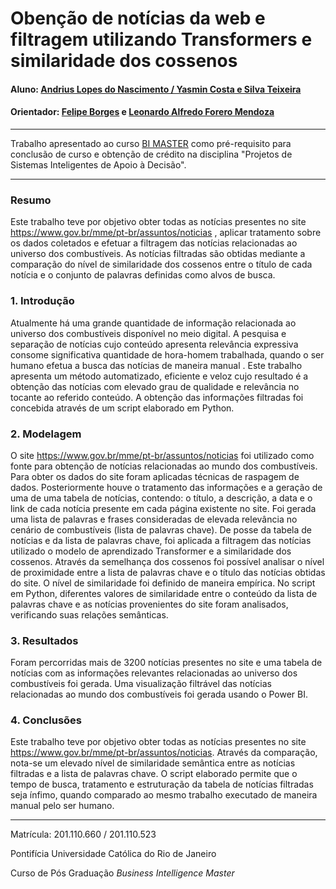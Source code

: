 
# Obenção de notícias da web e filtragem utilizando Transformers e similaridade dos cossenos

#### Aluno: [Andrius Lopes do Nascimento / Yasmin Costa e Silva Teixeira](https://github.com/Andrius-Lona/Andrius-Lona)
#### Orientador: [Felipe Borges](https://github.com/FelipeBorgesC) e [Leonardo Alfredo Forero Mendoza](https://github.com/link_do_github)

---

Trabalho apresentado ao curso [BI MASTER](https://ica.puc-rio.ai/bi-master) como pré-requisito para conclusão de curso e obtenção de crédito na disciplina "Projetos de Sistemas Inteligentes de Apoio à Decisão".

---

### Resumo

Este trabalho teve por objetivo obter todas as notícias presentes no site https://www.gov.br/mme/pt-br/assuntos/noticias , aplicar tratamento sobre os dados coletados e efetuar a filtragem das notícias relacionadas ao universo dos combustíveis. As notícias filtradas são obtidas mediante a comparação do nível de similaridade dos cossenos entre o título de cada notícia e o conjunto de palavras definidas como alvos de busca.

### 1. Introdução

Atualmente há uma grande quantidade de informação relacionada ao universo dos combustíveis disponível no meio digital. A pesquisa e separação de notícias cujo conteúdo apresenta relevância expressiva consome significativa quantidade de hora-homem trabalhada, quando o ser humano efetua a busca das notícias de maneira manual .
Este trabalho apresenta um método automatizado, eficiente e veloz cujo resultado é a obtenção das notícias com elevado grau de qualidade e relevância no tocante ao referido conteúdo.
A obtenção das informações filtradas foi concebida através de um script elaborado em Python.

### 2. Modelagem

O site https://www.gov.br/mme/pt-br/assuntos/noticias foi utilizado como fonte para obtenção de notícias relacionadas ao mundo dos combustíveis. Para obter os dados do site foram aplicadas técnicas de raspagem de dados. Posteriormente houve o tratamento das informações e a geração de uma de uma tabela de notícias, contendo: o título, a descrição, a data e o link de cada notícia presente em cada página existente no site.
Foi gerada uma lista de palavras e frases consideradas de elevada relevância no cenário de combustíveis (lista de palavras chave). De posse da tabela de notícias e da lista de palavras chave, foi aplicada a filtragem das notícias utilizado o modelo de aprendizado Transformer e a similaridade dos cossenos. Através da semelhança dos cossenos foi possível analisar o nível de proximidade entre a lista de palavras chave e o título das notícias obtidas do site. O nível de similaridade foi definido de maneira empírica. No script em Python, diferentes valores de similaridade entre o conteúdo da lista de palavras chave e as notícias provenientes do site foram analisados, verificando suas relações semânticas.


### 3. Resultados

Foram percorridas mais de 3200 notícias presentes no site e uma tabela de notícias com as informações relevantes  relacionadas ao universo dos combustíveis foi gerada. Uma visualização  filtrável das notícias relacionadas ao mundo dos combustíveis foi gerada usando o Power BI. 

### 4. Conclusões

Este trabalho teve por objetivo obter todas as notícias presentes no site https://www.gov.br/mme/pt-br/assuntos/noticias.
Através da comparação, nota-se um elevado nível de similaridade semântica entre as notícias filtradas e a lista de palavras chave.
O script elaborado permite que o tempo de busca, tratamento e estruturação da tabela de notícias filtradas seja ínfimo, quando comparado ao mesmo trabalho executado de maneira manual pelo ser humano. 

---

Matrícula: 201.110.660
            / 201.110.523 

Pontifícia Universidade Católica do Rio de Janeiro

Curso de Pós Graduação *Business Intelligence Master*






